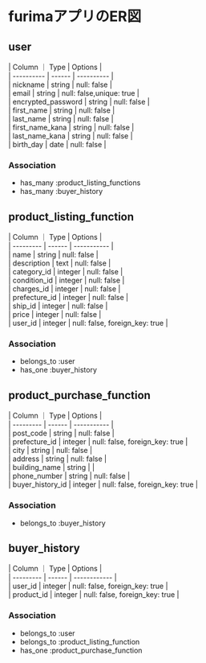 # furimaアプリのER図  

## user  

| Column ｜ Type | Options |  
| ---------- | ------ | ---------- |  
| nickname           | string    | null: false    |  
| email              | string    | null: false,unique: true |  
| encrypted_password | string    | null: false    |  
| first_name         | string    | null: false    |  
| last_name          | string    | null: false    |  
| first_name_kana    | string    | null: false    |  
| last_name_kana     | string    | null: false    |  
| birth_day          | date      | null: false    |  

  
  
### Association  
- has_many :product_listing_functions  
- has_many :buyer_history

## product_listing_function  

| Column ｜ Type | Options |  
| --------- | ------ | ----------- |  
| name          | string      | null: false |  
| description   | text      | null: false |  
| category_id   | integer     | null: false |  
| condition_id  | integer     | null: false |  
| charges_id    | integer     | null: false |  
| prefecture_id | integer     | null: false |  
| ship_id       | integer     | null: false |  
| price         | integer     | null: false |  
| user_id       | integer     | null: false, foreign_key: true |  




### Association  
- belongs_to :user  
- has_one :buyer_history  


## product_purchase_function  

| Column ｜ Type | Options |  
| --------- | ------ | ----------- |  
| post_code     | string   | null: false    |  
| prefecture_id | integer  | null: false, foreign_key: true |  
| city          | string   | null: false    |  
| address       | string   | null: false    |  
| building_name | string   |     |  
| phone_number  | string   | null: false    |  
| buyer_history_id | integer  | null: false, foreign_key: true |  


  
  
### Association  
- belongs_to :buyer_history  


## buyer_history

| Column ｜ Type | Options |  
| --------- | ------ | ------------ |  
| user_id    | integer  | null: false, foreign_key: true |  
| product_id | integer  | null: false, foreign_key: true |  
  
  
  
### Association  
- belongs_to :user  
- belongs_to :product_listing_function  
- has_one :product_purchase_function  
